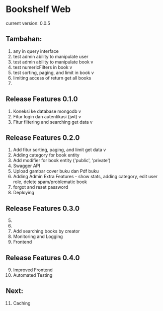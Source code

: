 # Bookshelf Web
current version: 0.0.5

## Tambahan:
1. any in query interface
2. test admin ability to manipulate user
3. test admin ability to manipulate book v
4. test numericFilters in book v
5. test sorting, paging, and limit in book v
6. limiting access of return get all books
7. 

## Release Features 0.1.0

1. Koneksi ke database mongodb v
2. Fitur login dan autentikasi (jwt) v
3. Fitur filtering and searching get data v

## Release Features 0.2.0
1. Add fitur sorting, paging, and limit get data v
2. Adding category for book entity
3. Add modifier for book entity ('public', 'private')
4. Swagger API
5. Upload gambar cover buku dan Pdf buku
6. Adding Admin Extra Features - show stats, adding category, edit user role, delete spam/problematic book
7. forgot and reset password
8. Deploying

## Release Features 0.3.0
5. 
6. 
7. Add searching books by creator
8. Monitoring and Logging
9. Frontend

## Release Features 0.4.0
9. Improved Frontend
10. Automated Testing

## Next:
11. Caching
